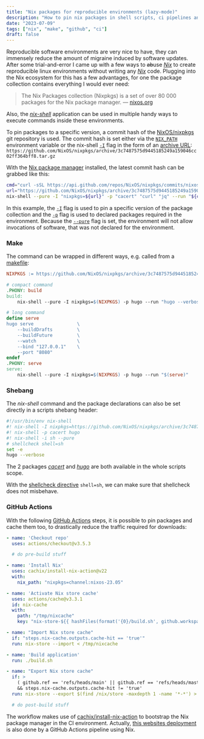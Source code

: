 ```yaml
---
title: "Nix packages for reproducible environments (lazy-mode)"
description: "How to pin nix packages in shell scripts, ci pipelines and other build processes"
date: "2023-07-09"
tags: ["nix", "make", "github", "ci"]
draft: false
---
```


Reproducible software environments are very nice to have, they can immensely reduce the amount of migraine induced by software updates.
After some trial-and-error I came up with a few ways to ~~ab~~use [*Nix*](https://nixos.org/) to create reproducible linux environments without writing any [*Nix*](https://nixos.wiki/wiki/Overview_of_the_Nix_Language) code.
Plugging into the Nix ecosystem for this has a few advantages, for one the package collection contains everything I would ever need:

> The Nix Packages collection (Nixpkgs) is a set of over 80 000 packages for the Nix package manager.
> ― [nixos.org](https://nixos.org/)

Also, the [*nix-shell*](https://nixos.org/manual/nix/stable/command-ref/nix-shell.html) application can be used in multiple handy ways to execute commands inside these environments.

To pin packages to a specific version, a commit hash of the [NixOS/nixpkgs](https://github.com/NixOS/nixpkgs) git repository is used.
The commit hash is set either via the [`NIX_PATH`](https://nixos.org/manual/nix/stable/command-ref/env-common.html#env-NIX_PATH) environment variable or the nix-shell [`-I`](https://nixos.org/manual/nix/stable/command-ref/nix-shell.html#opt-I) flag in the form of an [archive URL](https://docs.github.com/en/repositories/working-with-files/using-files/downloading-source-code-archives#source-code-archive-urls):
`https://github.com/NixOS/nixpkgs/archive/3c7487575d9445185249a159046cc02ff364bff8.tar.gz`

With the [Nix package manager](https://nixos.org/manual/nix/stable/installation/multi-user.html) installed, the latest commit hash can be grabbed like this:

```sh
cmd="curl -sSL https://api.github.com/repos/NixOS/nixpkgs/commits/nixos-unstable | jq -r '.sha'"
url="https://github.com/NixOS/nixpkgs/archive/3c7487575d9445185249a159046cc02ff364bff8.tar.gz"
nix-shell --pure -I "nixpkgs=${url}" -p "cacert" "curl" "jq" --run "${cmd}"
```

In this example, the [`-I`](https://nixos.org/manual/nix/stable/command-ref/nix-shell.html#opt-I) flag is used to pin a specific version of the package collection and the [`-p`](https://nixos.org/manual/nix/stable/command-ref/nix-shell.html#opt-p) flag is used to declared packages required in the environment.
Because the [`--pure`](https://nixos.org/manual/nix/stable/command-ref/nix-shell.html#opt--pure) flag is set, the environment will not allow invocations of software, that was not declared for the environment.

### Make

The command can be wrapped in different ways, e.g. called from a [makefile](https://pubs.opengroup.org/onlinepubs/9699919799/utilities/make.html):

```Makefile
NIXPKGS := https://github.com/NixOS/nixpkgs/archive/3c7487575d9445185249a159046cc02ff364bff8.tar.gz

# compact command
.PHONY: build
build:
	nix-shell --pure -I nixpkgs=$(NIXPKGS) -p hugo --run "hugo --verbose"

# long command
define serve
hugo serve                \
    --buildDrafts         \
    --buildFuture         \
    --watch               \
    --bind "127.0.0.1"    \
    --port "8080"
endef
.PHONY: serve
serve:
	nix-shell --pure -I nixpkgs=$(NIXPKGS) -p hugo --run "$(serve)"
```

### Shebang

The *nix-shell* command and the package declarations can also be set directly in a scripts shebang header:

```sh
#!/usr/bin/env nix-shell
#! nix-shell -I nixpkgs=https://github.com/NixOS/nixpkgs/archive/3c7487575d9445185249a159046cc02ff364bff8.tar.gz
#! nix-shell -p cacert hugo
#! nix-shell -i sh --pure
# shellcheck shell=sh
set -e
hugo --verbose
```

The 2 packages [*cacert*](https://search.nixos.org/packages?channel=23.05&show=cacert) and [*hugo*](https://search.nixos.org/packages?channel=23.05&show=hugo) are both available in the whole scripts scope.

With the [shellcheck directive](https://www.shellcheck.net/wiki/Directive) `shell=sh`, we can make sure that shellcheck does not misbehave.

### GitHub Actions

With the following [GitHub Actions](https://docs.github.com/en/actions) steps, it is possible to pin packages and cache them too, to drastically reduce the traffic required for downloads:

```yaml
- name: 'Checkout repo'
  uses: actions/checkout@v3.5.3

  # do pre-build stuff

- name: 'Install Nix'
  uses: cachix/install-nix-action@v22
  with:
    nix_path: "nixpkgs=channel:nixos-23.05"

- name: 'Activate Nix store cache'
  uses: actions/cache@v3.3.1
  id: nix-cache
  with:
    path: "/tmp/nixcache"
    key: "nix-store-${{ hashFiles(format('{0}/build.sh', github.workspace)) }}"

- name: "Import Nix store cache"
  if: "steps.nix-cache.outputs.cache-hit == 'true'"
  run: nix-store --import < /tmp/nixcache

- name: 'Build application'
  run: ./build.sh

- name: "Export Nix store cache"
  if: >
    ( github.ref == 'refs/heads/main' || github.ref == 'refs/heads/master' )
    && steps.nix-cache.outputs.cache-hit != 'true'
  run: nix-store --export $(find /nix/store -maxdepth 1 -name '*-*') > /tmp/nixcache

  # do post-build stuff
```

The workflow makes use of [cachix/install-nix-action](https://github.com/cachix/install-nix-action) to bootstrap the Nix package manager in the CI environment.
Actually, [this websites deployment](https://github.com/nothub/website/blob/7da49d566c756efd9553e86bc10cc70bef076bb9/.github/workflows/ci.yaml) is also done by a GitHub Actions pipeline using Nix.
